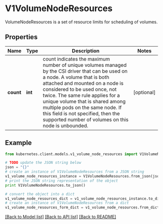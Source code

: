 # V1VolumeNodeResources

VolumeNodeResources is a set of resource limits for scheduling of volumes.

## Properties
Name | Type | Description | Notes
------------ | ------------- | ------------- | -------------
**count** | **int** | count indicates the maximum number of unique volumes managed by the CSI driver that can be used on a node. A volume that is both attached and mounted on a node is considered to be used once, not twice. The same rule applies for a unique volume that is shared among multiple pods on the same node. If this field is not specified, then the supported number of volumes on this node is unbounded. | [optional] 

## Example

```python
from kubernetes.client.models.v1_volume_node_resources import V1VolumeNodeResources

# TODO update the JSON string below
json = "{}"
# create an instance of V1VolumeNodeResources from a JSON string
v1_volume_node_resources_instance = V1VolumeNodeResources.from_json(json)
# print the JSON string representation of the object
print V1VolumeNodeResources.to_json()

# convert the object into a dict
v1_volume_node_resources_dict = v1_volume_node_resources_instance.to_dict()
# create an instance of V1VolumeNodeResources from a dict
v1_volume_node_resources_form_dict = v1_volume_node_resources.from_dict(v1_volume_node_resources_dict)
```
[[Back to Model list]](../README.md#documentation-for-models) [[Back to API list]](../README.md#documentation-for-api-endpoints) [[Back to README]](../README.md)



